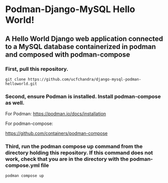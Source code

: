 # Podman-Django-MySQL Hello World!

## A Hello World Django web application connected to a MySQL database containerized in podman and composed with podman-compose

### First, pull this repository.

`git clone https://github.com/ucfchandra/django-mysql-podman-helloworld.git`

### Second, ensure Podman is installed. Install podman-compose as well.

For Podman:
https://podman.io/docs/installation

For podman-compose:

https://github.com/containers/podman-compose

### Third, run the podman compose up command from the directory holding this repository. If this command does not work, check that you are in the directory with the podman-compose.yml file

`podman compose up`
